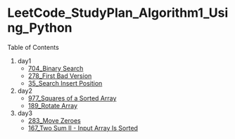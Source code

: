 # LeetCode_StudyPlan_Algorithm1_Using_Python

<!-- TABLE OF CONTENTS -->
  <summary>Table of Contents</summary>
  <ol>
    <li>
      day1
      <ul>
        <li><a href="https://leetcode.com/problems/binary-search/?envType=study-plan&id=algorithm-i">704_Binary Search</a></li>
        <li><a href="https://leetcode.com/problems/first-bad-version/?envType=study-plan&id=algorithm-i">278_First Bad Version</a></li>
        <li><a href="https://leetcode.com/problems/search-insert-position/?envType=study-plan&id=algorithm-i">35_Search Insert Position</a></li>
      </ul>
    </li>
    <li>
      day2
      <ul>
        <li><a href="https://leetcode.com/problems/squares-of-a-sorted-array/?envType=study-plan&id=algorithm-i">977_Squares of a Sorted Array</a></li>
        <li><a href="https://leetcode.com/problems/rotate-array/?envType=study-plan&id=algorithm-i">189_Rotate Array</a></li>
      </ul>
    </li>
    <li>
      day3
      <ul>
        <li><a href="https://leetcode.com/problems/move-zeroes/?envType=study-plan&id=algorithm-i">283_Move Zeroes</a></li>
        <li><a href="https://leetcode.com/problems/two-sum-ii-input-array-is-sorted/?envType=study-plan&id=algorithm-i">167_Two Sum II - Input Array Is Sorted</a></li>
      </ul>
    </li>
  </ol>
